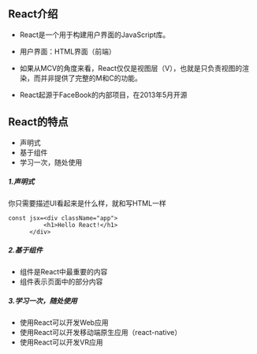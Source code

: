 ## React介绍

- React是一个用于构建用户界面的JavaScript库。

- 用户界面：HTML界面（前端）

- 如果从MCV的角度来看，React仅仅是视图层（V），也就是只负责视图的渲染，而并非提供了完整的M和C的功能。

- React起源于FaceBook的内部项目，在2013年5月开源



## React的特点

- 声明式
- 基于组件
- 学习一次，随处使用

##### 1.声明式

你只需要描述UI看起来是什么样，就和写HTML一样

```react
const jsx=<div className="app">
          <h1>Hello React!</h1>
      </div>
```

##### 2.基于组件

- 组件是React中最重要的内容
- 组件表示页面中的部分内容

##### 3.学习一次，随处使用

- 使用React可以开发Web应用
- 使用React可以开发移动端原生应用（react-native）
- 使用React可以开发VR应用